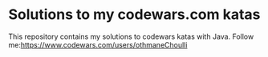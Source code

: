 # Solutions to my codewars.com katas
This repository contains my solutions to codewars katas with Java. 
Follow me:https://www.codewars.com/users/othmaneChoulli
